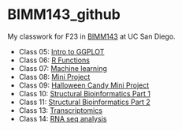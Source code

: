 # BIMM143_github
My classwork for F23 in [BIMM143](https://bioboot.github.io/bimm143_F23/) at UC San Diego. 

- Class 05: [Intro to GGPLOT](https://github.com/nicolenashed/BIMM143_github/blob/main/class05/class05.pdf) 
- Class 06: [R Functions](https://github.com/nicolenashed/BIMM143_github/blob/main/class06/class06.pdf) 
- Class 07: [Machine learning](https://github.com/nicolenashed/BIMM143_github/blob/main/class07/class07.md)   
- Class 08: [Mini Project](https://github.com/nicolenashed/BIMM143_github/blob/main/class09%20mini%20project/class08.pdf)
- Class 09: [Halloween Candy Mini Project](https://github.com/nicolenashed/BIMM143_github/blob/main/class09%20mini%20project/class09Halloween.pdf)
- Class 10: [Structural Bioinformatics Part 1](https://github.com/nicolenashed/BIMM143_github/blob/main/class10/Class10.pdf)
- Class 11: [Structural Bioinformatics Part 2](https://github.com/nicolenashed/BIMM143_github/blob/main/Class11/class11.pdf)
- Class 13: [Transcriptomics](https://github.com/nicolenashed/BIMM143_github/blob/main/class13/Class13.pdf)
- Class 14: [RNA seq analysis](https://github.com/nicolenashed/BIMM143_github/blob/main/Class14/class14.pdf) 
